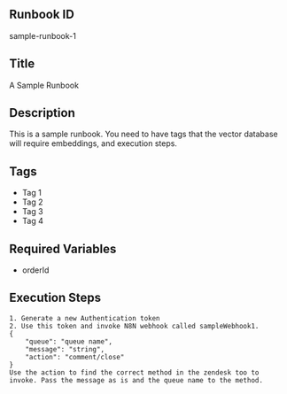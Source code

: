## Runbook ID

sample-runbook-1

## Title

A Sample Runbook

## Description

This is a sample runbook. You need to have tags that the vector database will require embeddings, and execution steps.

## Tags

- Tag 1
- Tag 2
- Tag 3
- Tag 4

## Required Variables

- orderId

## Execution Steps

```
1. Generate a new Authentication token
2. Use this token and invoke N8N webhook called sampleWebhook1.
{
    "queue": "queue name",
    "message": "string", 
    "action": "comment/close"
}
Use the action to find the correct method in the zendesk too to invoke. Pass the message as is and the queue name to the method.  
```